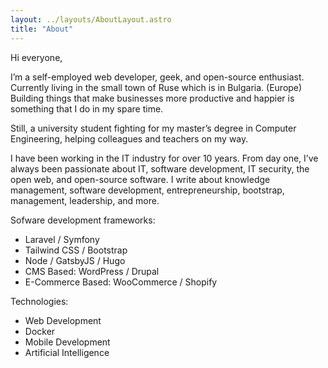```yaml
---
layout: ../layouts/AboutLayout.astro
title: "About"
---
```


Hi everyone,

I’m a self-employed web developer, geek, and open-source enthusiast. Currently living in the small town of Ruse which is in Bulgaria. (Europe) Building things that make businesses more productive and happier is something that I do in my spare time.

Still, a university student fighting for my master’s degree in Computer Engineering, helping colleagues and teachers on my way.

I have been working in the IT industry for over 10 years. From day one, I’ve always been passionate about IT, software development, IT security, the open web, and open-source software. I write about knowledge management, software development, entrepreneurship, bootstrap, management, leadership, and more.

Sofware development frameworks:

- Laravel / Symfony
- Tailwind CSS / Bootstrap
- Node / GatsbyJS / Hugo
- CMS Based: WordPress / Drupal
- E-Commerce Based: WooCommerce / Shopify

Technologies:

- Web Development
- Docker
- Mobile Development
- Artificial Intelligence
